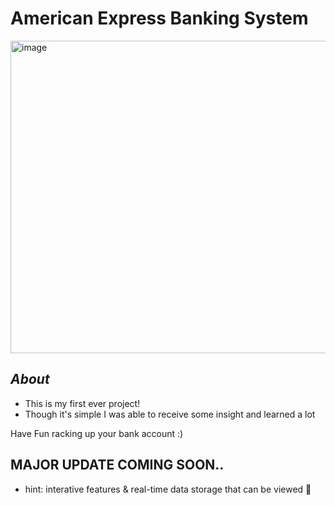 # American Express Banking System

<img width="1000" height="500" alt="image" src="https://github.com/user-attachments/assets/cc87b3c2-f3fb-4a55-9500-157b47b59c66" />

## _About_ 
* This is my first ever project!
* Though it's simple I was able to receive some insight and learned a lot 

Have Fun racking up your bank account :)

## **MAJOR UPDATE COMING SOON..** 
* hint: interative features & real-time data storage that can be viewed 👀 
